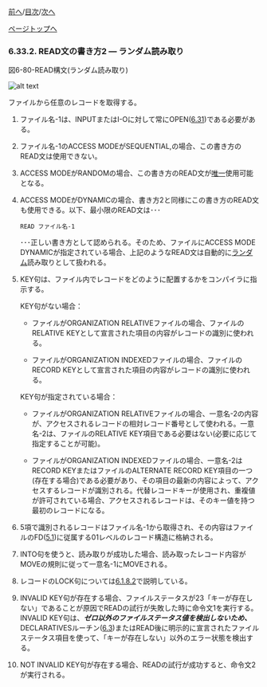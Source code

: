 <!--navi start1-->
[前へ](6-33-1.md)/[目次](https://opensourcecobol.github.io/markdown/TOC.html)/[次へ](6-34.md)
<!--navi end1-->
<!--navi start2-->

[ページトップへ](6-33-2.md)
<!--navi end2-->
### 6.33.2. READ文の書き方2 ― ランダム読み取り

図6-80-READ構文(ランダム読み取り)

![alt text](Image/6-80-Read.png)

ファイルから任意のレコードを取得する。

1. ファイル名-1は、INPUTまたはI-Oに対して常にOPEN([6.31](6-31.md))である必要がある。

2. ファイル名-1のACCESS MODEがSEQUENTIAL,の場合、この書き方のREAD文は使用できない。

3. ACCESS MODEがRANDOMの場合、この書き方のREAD文が<u>唯一</u>使用可能となる。

4. ACCESS MODEがDYNAMICの場合、書き方2と同様にこの書き方のREAD文も使用できる。以下、最小限のREAD文は･･･
    ```
	READ ファイル名-1
    ```
    ･･･正しい書き方として認められる。そのため、ファイルにACCESS MODE DYNAMICが指定されている場合、上記のようなREAD文は自動的に<u>ランダム</u>読み取りとして扱われる。

5. KEY句は、ファイル内でレコードをどのように配置するかをコンパイラに指示する。

    KEY句がない場合：

    - ファイルがORGANIZATION RELATIVEファイルの場合、ファイルのRELATIVE KEYとして宣言された項目の内容がレコードの識別に使われる。

    - ファイルがORGANIZATION INDEXEDファイルの場合、ファイルのRECORD KEYとして宣言された項目の内容がレコードの識別に使われる。

    KEY句が指定されている場合：

    - ファイルがORGANIZATION RELATIVEファイルの場合、一意名-2の内容が、アクセスされるレコードの相対レコード番号として使われる。一意名-2は、ファイルのRELATIVE KEY項目である必要はない(必要に応じて指定することが可能)。

    - ファイルがORGANIZATION INDEXEDファイルの場合、一意名-2はRECORD KEYまたはファイルのALTERNATE RECORD KEY項目の一つ(存在する場合)である必要があり、その項目の最新の内容によって、アクセスするレコードが識別される。代替レコードキーが使用され、重複値が許可されている場合、アクセスされるレコードは、そのキー値を持つ最初のレコードになる。

6. 5項で識別されるレコードはファイル名-1から取得され、その内容はファイルのFD([5.1](5-1.md#51-ファイル記述))に従属する01レベルのレコード構造に格納される。

7. INTO句を使うと、読み取りが成功した場合、読み取ったレコード内容がMOVEの規則に従って一意名-1にMOVEされる。

8. レコードのLOCK句については[6.1.8.2](6-1-8-2.md)で説明している。

9. INVALID KEY句が存在する場合、ファイルステータスが23「キーが存在しない」であることが原因でREADの試行が失敗した時に命令文1を実行する。INVALID KEY句は、**_ゼロ以外のファイルステータス値を検出しないため、_** DECLARATIVESルーチン([6.3](6-3.md))またはREAD後に明示的に宣言されたファイルステータス項目を使って、「キーが存在しない」以外のエラー状態を検出する。

10. NOT INVALID KEY句が存在する場合、READの試行が成功すると、命令文2が実行される。

